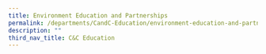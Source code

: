 ```yaml
---
title: Environment Education and Partnerships
permalink: /departments/CandC-Education/environment-education-and-partnerships
description: ""
third_nav_title: C&C Education
---
```

